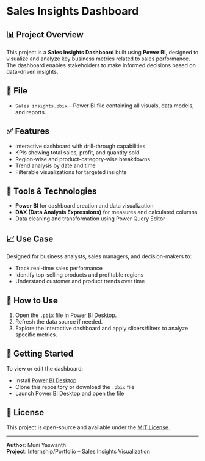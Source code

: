 # Sales Insights Dashboard

## 📊 Project Overview
This project is a **Sales Insights Dashboard** built using **Power BI**, designed to visualize and analyze key business metrics related to sales performance. The dashboard enables stakeholders to make informed decisions based on data-driven insights.

## 📁 File
- `Sales insights.pbix` – Power BI file containing all visuals, data models, and reports.

## ✅ Features
- Interactive dashboard with drill-through capabilities
- KPIs showing total sales, profit, and quantity sold
- Region-wise and product-category-wise breakdowns
- Trend analysis by date and time
- Filterable visualizations for targeted insights

## 🔧 Tools & Technologies
- **Power BI** for dashboard creation and data visualization
- **DAX (Data Analysis Expressions)** for measures and calculated columns
- Data cleaning and transformation using Power Query Editor

## 📈 Use Case
Designed for business analysts, sales managers, and decision-makers to:
- Track real-time sales performance
- Identify top-selling products and profitable regions
- Understand customer and product trends over time

## 📌 How to Use
1. Open the `.pbix` file in Power BI Desktop.
2. Refresh the data source if needed.
3. Explore the interactive dashboard and apply slicers/filters to analyze specific metrics.

## 🏁 Getting Started
To view or edit the dashboard:
- Install [Power BI Desktop](https://powerbi.microsoft.com/en-us/desktop/)
- Clone this repository or download the `.pbix` file
- Launch Power BI Desktop and open the file

## 📃 License
This project is open-source and available under the [MIT License](LICENSE).

---

**Author**: Muni Yaswanth  
**Project**: Internship/Portfolio – Sales Insights Visualization  
